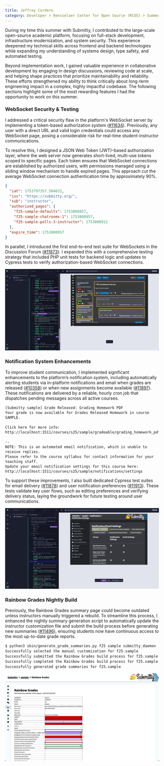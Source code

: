 ```yaml
---
title: Jeffrey Cordero
category: Developer > Rensselaer Center for Open Source (RCOS) > Summer 2025
---
```


During my time this summer with Submitty, I contributed to the large-scale open-source academic platform, focusing on full-stack development, infrastructure modernization, and system security. This experience deepened my technical skills across frontend and backend technologies while expanding my understanding of systems design, type safety, and automated testing.

Beyond implementation work, I gained valuable experience in collaborative development by engaging in design discussions, reviewing code at scale, and helping shape practices that prioritize maintainability and reliability. These efforts strengthened my ability to think critically about long-term engineering impact in a complex, highly impactful codebase. The following sections highlight some of the most rewarding features I had the opportunity to work on this summer.

### WebSocket Security & Testing

I addressed a critical security flaw in the platform's WebSocket server by implementing a token-based authorization system ([#11634](https://github.com/Submitty/Submitty/pull/11634)). Previously, any user with a direct URL and valid login credentials could access any WebSocket page, posing a considerable risk for real-time student-instructor communications.

To resolve this, I designed a JSON Web Token (JWT)–based authorization layer, where the web server now generates short-lived, multi-use tokens scoped to specific pages. Each token ensures that WebSocket connections are established by authorized users, with permissions managed using a sliding window mechanism to handle expired pages. This approach cut the average WebSocket connection authentication time by approximately 90%.

```json
{
  "iat": 1753797357.504631,
  "iss": "https://submitty.org/",
  "sub": "instructor",
  "authorized_pages": {
    "f25-sample-defaults": 1753800957,
    "f25-sample-chatrooms-1": 1753800957,
    "f25-sample-polls-3-instructor": 1753800912
  },
  "expire_time": 1753800957
}
```

In parallel, I introduced the first end-to-end test suite for WebSockets in the Discussion Forum ([#11873](https://github.com/Submitty/Submitty/pull/11873)). I expanded this with a comprehensive testing strategy that included PHP unit tests for backend logic and updates to Cypress tests to verify authorization-based WebSocket connections.

<div style="text-align: center; max-width: 100%; margin: auto;">
  <img src="../../../images/RCOS_report/2025_Jeffrey_Cordero/cypress-websocket-testing-example.png" alt="Cypress WebSocket Testing" />
</div>


### Notification System Enhancements

To improve student communication, I implemented significant enhancements to the platform’s notification system, including automatically alerting students via in-platform notifications and email when grades are released ([#10358](https://github.com/Submitty/Submitty/pull/10358)) or when new assignments become available ([#11897](https://github.com/Submitty/Submitty/pull/11897)). These notifications are delivered by a reliable, hourly cron job that dispatches pending messages across all active courses.

```
[Submitty sample] Grade Released: Grading Homework PDF
Your grade is now available for Grades Released Homework in course
SAMPLE.

Click here for more info: http://localhost:1511/courses/s25/sample/gradeable/grading_homework_pdf

--
NOTE: This is an automated email notification, which is unable to receive replies.
Please refer to the course syllabus for contact information for your teaching staff.
Update your email notification settings for this course here: http://localhost:1511/courses/s25/sample/notifications/settings
```

To support these improvements, I also built dedicated Cypress test suites for email delivery ([#11878](https://github.com/Submitty/Submitty/pull/11878)) and user notification preferences ([#11913](https://github.com/Submitty/Submitty/pull/11913)). These tests validate key user flows, such as editing preferences and verifying delivery status, laying the groundwork for future testing around user communications.

<div style="text-align: center; max-width: 100%; margin: auto;">
  <img src="../../../images/RCOS_report/2025_Jeffrey_Cordero/cypress-notifications-testing-example.png" alt="Cypress Notification Testing" />
</div>

### Rainbow Grades Nightly Build

Previously, the Rainbow Grades summary page could become outdated unless instructors manually triggered a rebuild. To streamline this process, I enhanced the nightly summary generation script to automatically update the instructor customization file and submit the build process before generating new summaries ([#11496](https://github.com/Submitty/Submitty/pull/11496)), ensuring students now have continuous access to the most up-to-date grade reports.

```bash
$ python3 sbin/generate_grade_summaries.py f25 sample submitty_daemon
Successfully selected the manual customization for f25.sample
Successfully submitted the Rainbow Grades build process for f25.sample
Successfully completed the Rainbow Grades build process for f25.sample - {'status': 'success', 'data': '...'}
Successfully generated grade summaries for f25.sample
```

<div style="text-align: center; max-width: 100%; margin: auto;">
  <img src="../../../images/RCOS_report/2025_Jeffrey_Cordero/rainbow-grades-nightly-build.png" alt="Rainbow Grades Nightly Build" />
</div>
